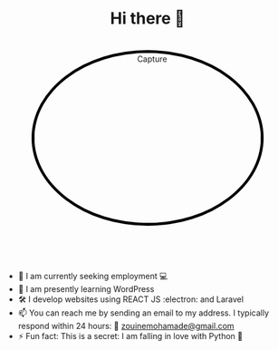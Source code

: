 <div align="center">
  <h1>Hi there 👋</h1>
  <img src="https://github.com/Zouine2005/Zouine2005/assets/116282684/2990596d-fc32-4a76-8848-285c329cf80c" alt="Capture" style="border-radius: 50%; width: 400px; height: 300px;border: 5px solid black; margin-top: 20px;">
</div>       

<br><br><br>

- 🔭 I am currently seeking employment :computer:
- 🌱 I am presently learning WordPress
- :hammer_and_wrench: I develop websites using REACT JS :electron: and Laravel
- 📫 You can reach me by sending an email to my address. I typically respond within 24 hours: :email: zouinemohamade@gmail.com
- ⚡ Fun fact: This is a secret: I am falling in love with Python :sparkling_heart:


